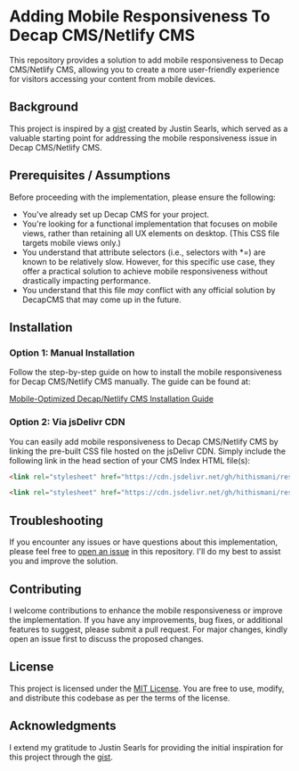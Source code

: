 # Adding Mobile Responsiveness To Decap CMS/Netlify CMS

This repository provides a solution to add mobile responsiveness to Decap CMS/Netlify CMS, allowing you to create a more user-friendly experience for visitors accessing your content from mobile devices.

## Background

This project is inspired by a [gist](https://gist.github.com/searls/7fd2c3223571a58a81006e7da66bd064) created by Justin Searls, which served as a valuable starting point for addressing the mobile responsiveness issue in Decap CMS/Netlify CMS.

## Prerequisites / Assumptions

Before proceeding with the implementation, please ensure the following:

- You've already set up Decap CMS for your project.
- You're looking for a functional implementation that focuses on mobile views, rather than retaining all UX elements on desktop. (This CSS file targets mobile views only.)
- You understand that attribute selectors (i.e., selectors with *=) are known to be relatively slow. However, for this specific use case, they offer a practical solution to achieve mobile responsiveness without drastically impacting performance.
- You understand that this file *may* conflict with any official solution by DecapCMS that may come up in the future.

## Installation

### Option 1: Manual Installation

Follow the step-by-step guide on how to install the mobile responsiveness for Decap CMS/Netlify CMS manually. The guide can be found at:

[Mobile-Optimized Decap/Netlify CMS Installation Guide](//manikumar.in/blog/mobile-optimized-decap-netlify-cms)

### Option 2: Via jsDelivr CDN

You can easily add mobile responsiveness to Decap CMS/Netlify CMS by linking the pre-built CSS file hosted on the jsDelivr CDN. Simply include the following link in the head section of your CMS Index HTML file(s):

```html
<link rel="stylesheet" href="https://cdn.jsdelivr.net/gh/hithismani/responsive-decap@main/dist/responsive.css"> <!-- Unminfied -->

<link rel="stylesheet" href="https://cdn.jsdelivr.net/gh/hithismani/responsive-decap@main/dist/responsive.css"> <!-- Minified -->
```

## Troubleshooting

If you encounter any issues or have questions about this implementation, please feel free to [open an issue](https://github.com/hithismani/responsive-decap/issues) in this repository. I'll do my best to assist you and improve the solution.

## Contributing

I welcome contributions to enhance the mobile responsiveness or improve the implementation. If you have any improvements, bug fixes, or additional features to suggest, please submit a pull request. For major changes, kindly open an issue first to discuss the proposed changes.

## License

This project is licensed under the [MIT License](LICENSE). You are free to use, modify, and distribute this codebase as per the terms of the license.

## Acknowledgments

I extend my gratitude to Justin Searls for providing the initial inspiration for this project through the [gist](https://gist.github.com/searls/7fd2c3223571a58a81006e7da66bd064).